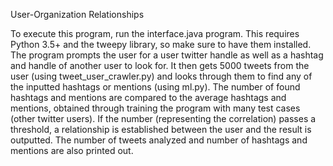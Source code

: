 User-Organization Relationships

To execute this program, run the interface.java program. This requires Python 3.5+ and the tweepy library, so make sure to have them installed. The program prompts the user for a user twitter handle as well as a hashtag and handle of another user to look for. It then gets 5000 tweets from the user (using tweet_user_crawler.py) and looks through them to find any of the inputted hashtags or mentions (using ml.py). 
The number of found hashtags and mentions are compared to the average hashtags and mentions, obtained through training the program with many test cases (other twitter users). If the number (representing the correlation) passes a threshold, a relationship is established between the user and the result is outputted. The number of tweets analyzed and number of hashtags and mentions are also printed out.
